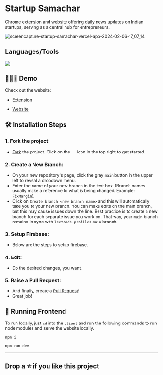 # Startup Samachar

 Chrome extension and website offering daily news updates on Indian startups, serving
 as a central hub for entrepreneurs.
 
![screencapture-startup-samachar-vercel-app-2024-02-06-17_07_14](https://github.com/druvkotwani/Startup-Samachar/assets/96691139/0a2b9e09-c05e-4fa5-af34-d545af9b9e55)




## Languages/Tools

<a href="">
    <img src="https://skillicons.dev/icons?i=tailwindcss,js,react,firebase,nodejs,vercel" />
  </a>

## 👩🏽‍💻 Demo
Check out the website: 
- [Extension](https://chromewebstore.google.com/detail/ghanekeihcifbacjpfinkgmokidibmfn)

- [Website](https://startupsamachar.tech/)


## 🛠️ Installation Steps

### 1. Fork the project:
- [Fork](https://github.com/druvkotwani/Startup-Samachar) the project. Click on the <a href="https://github.com/druvkotwani/Startup-Samachar/fork"><img src="https://i.imgur.com/G4z1kEe.png" height="15" width="15"></a> icon in the top right to get started.

### 2. Create a New Branch:
- On your new repository's page, click the gray `main` button in the upper left to reveal a dropdown menu.
- Enter the name of your new branch in the text box. (Branch names usually make a reference to what is being changed. Example: `FixMargin`).
- Click on `Create branch <new branch name>` and this will automatically take you to your new branch. You can make edits on the main branch, but this may cause issues down the line. Best practice is to create a new branch for each separate issue you work on. That way, your `main` branch remains in sync with `leetcode-profiles` `main` branch.

### 3. Setup Firebase:
- Below are the steps to setup firebase.

### 4. Edit:
- Do the desired changes, you want.

### 5. Raise a Pull Request:
- And finally, create a [Pull Request](https://help.github.com/en/github/collaborating-with-issues-and-pull-requests/creating-a-pull-request)!
- Great job! 




## 🚀 Running Frontend
To run locally, just `cd` into the `client` and run the following commands to run node modules and serve the website locally.
```bash
npm i
```

```bash
npm run dev
```




<hr/>

## Drop a ⭐ if you like this project
